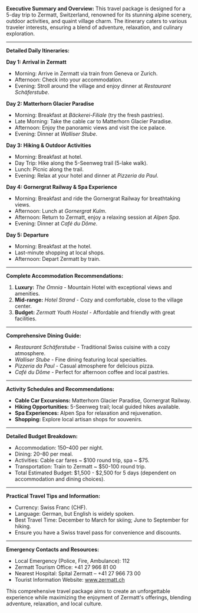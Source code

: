**Executive Summary and Overview:**
This travel package is designed for a 5-day trip to Zermatt, Switzerland, renowned for its stunning alpine scenery, outdoor activities, and quaint village charm. The itinerary caters to various traveler interests, ensuring a blend of adventure, relaxation, and culinary exploration.

---

**Detailed Daily Itineraries:**

**Day 1: Arrival in Zermatt**
- Morning: Arrive in Zermatt via train from Geneva or Zurich.
- Afternoon: Check into your accommodation.
- Evening: Stroll around the village and enjoy dinner at *Restaurant Schäferstube*.
  
**Day 2: Matterhorn Glacier Paradise**
- Morning: Breakfast at *Bäckerei-Filiale* (try the fresh pastries).
- Late Morning: Take the cable car to Matterhorn Glacier Paradise.
- Afternoon: Enjoy the panoramic views and visit the ice palace.
- Evening: Dinner at *Walliser Stube*.

**Day 3: Hiking & Outdoor Activities**
- Morning: Breakfast at hotel. 
- Day Trip: Hike along the 5-Seenweg trail (5-lake walk).
- Lunch: Picnic along the trail.
- Evening: Relax at your hotel and dinner at *Pizzeria da Paul*.

**Day 4: Gornergrat Railway & Spa Experience**
- Morning: Breakfast and ride the Gornergrat Railway for breathtaking views.
- Afternoon: Lunch at *Gornergrat Kulm*.
- Afternoon: Return to Zermatt, enjoy a relaxing session at *Alpen Spa*.
- Evening: Dinner at *Café du Dôme*.

**Day 5: Departure**
- Morning: Breakfast at the hotel.
- Last-minute shopping at local shops.
- Afternoon: Depart Zermatt by train.

---

**Complete Accommodation Recommendations:**
1. **Luxury:** *The Omnia* - Mountain Hotel with exceptional views and amenities.
2. **Mid-range:** *Hotel Strand* - Cozy and comfortable, close to the village center.
3. **Budget:** *Zermatt Youth Hostel* - Affordable and friendly with great facilities.

---

**Comprehensive Dining Guide:**
- *Restaurant Schäferstube* - Traditional Swiss cuisine with a cozy atmosphere.
- *Walliser Stube* - Fine dining featuring local specialties.
- *Pizzeria da Paul* - Casual atmosphere for delicious pizza.
- *Café du Dôme* - Perfect for afternoon coffee and local pastries.

---

**Activity Schedules and Recommendations:**
- **Cable Car Excursions:** Matterhorn Glacier Paradise, Gornergrat Railway.
- **Hiking Opportunities:** 5-Seenweg trail; local guided hikes available.
- **Spa Experiences:** Alpen Spa for relaxation and rejuvenation.
- **Shopping:** Explore local artisan shops for souvenirs.

---

**Detailed Budget Breakdown:**
- Accommodation: $150–$400 per night.
- Dining: $20–$80 per meal.
- Activities: Cable car fares ~ $100 round trip, spa ~ $75.
- Transportation: Train to Zermatt ~ $50-100 round trip.
- Total Estimated Budget: $1,500 - $2,500 for 5 days (dependent on accommodation and dining choices).

---

**Practical Travel Tips and Information:**
- Currency: Swiss Franc (CHF).
- Language: German, but English is widely spoken.
- Best Travel Time: December to March for skiing; June to September for hiking.
- Ensure you have a Swiss travel pass for convenience and discounts.

---

**Emergency Contacts and Resources:**
- Local Emergency (Police, Fire, Ambulance): 112
- Zermatt Tourism Office: +41 27 966 81 00
- Nearest Hospital: Spital Zermatt – +41 27 966 73 00
- Tourist Information Website: www.zermatt.ch

This comprehensive travel package aims to create an unforgettable experience while maximizing the enjoyment of Zermatt's offerings, blending adventure, relaxation, and local culture.